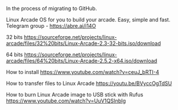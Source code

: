 In the process of migrating to GitHub.

Linux Arcade
OS for you to build your arcade. Easy, simple and fast.
Telegram group - https://abre.ai/i14O

32 bits
https://sourceforge.net/projects/linux-arcade/files/32%20bits/Linux-Arcade-2.3-32-bits.iso/download

64 bits
https://sourceforge.net/projects/linux-arcade/files/64%20bits/Linux-Arcade-2.5.2-x64.iso/download

How to install
https://www.youtube.com/watch?v=ceuJ_bRTI-4

How to transfer files to Linux Arcade
https://youtu.be/BVyccOgTdSU

How to burn Linux Arcade image to USB stick with Rufus
https://www.youtube.com/watch?v=UuV1QSInbIg
